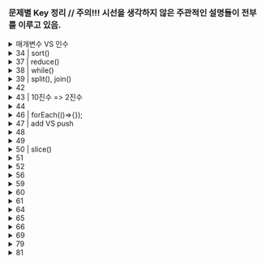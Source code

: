 ### 문제별 Key 정리 // 주의!!! 시선을 생각하지 않은 주관적인 설명들이 전부를 이루고 있음.

<!-- <details>
	<summary>79</summary>
<br>

</details>
 -->

<details>
	<summary>매개변수 VS 인수</summary>
<br>

    매개변수(parameter)와 인수(arguments)를 정리하자면
    매개변수는 함수에 입력으로 전달된 값을 받는 변수임.
    인수는 함수를 호출할 때 전달하는 입려값을 말함.

<br>

    예를 들면
    defadd(a, b) -> a,b는 매개변수
    return a + b

    print(add(3 ,4 )) -> 3, 4는 인수

</details>

 <details>
	<summary>34 | sort()</summary>
	
	sort() // 매개변수가 아무것도 없다면 문자열의 순서대로 정리해줌(숫자열 x) 즉, 문자열을 정리해주는 메소드
    but! "156 172 ~~~ 136"을 넣음녀 문자열을 정리해 주는데, 
    "156 172 136 95" 이러면 앞자리가 9인 숫자이므로 정렬을 하지 않는다.
    따라서 sort() 매개변수 안에 함수를 넣어줌
---
    join()이란 메소드는 배열의 있는 워소들을 하나로 묶어 문자열로 반화해줌 
    만약 join(" ")는 공백에 저장해 줌.
    
<br>

</details>

<details>
	<summary>37 | reduce()</summary>
<br>
    
    원법이 1표, 혜원이 4표를 담아줄 객체가 필요.
    {원법:1, 혜원: 5}
</details>

<details>
	<summary>38 | while()</summary>
<br>
   
   * 숫자를 오름차순으로 정리하고 싶다???(오른쪽 끝에 가장 큰 수 위치) => map()을 돌려 큰 숫자 거르기(중복허용)

    * while()

</details>

<details>
	<summary>39 | split(), join()</summary>
<br>
   
   내용 첨부해야 함.
</details>

<details>
	<summary>42</summary>
<br>

    new Date() // Date(Date 객체 생성)객체는 현재 시간과 차이가 있고 moment를 쓰면 보상 가능 하다.

    Date객체는 getDay라는 method존재 (그날의 요일정보를 숫자로 변환 ex: tue => 2)

</details>

<details>
	<summary>43 | 10진수 => 2진수</summary>
<br>
    
</details>

<details>
	<summary>44</summary>
<br>

    push() // 배열의 어떤값을 저장하는 메소드

<br>

    Math.floor() // 주어진 숫자와 같거나 작은 정수 중 큰것을 반환
    ex) console.log(Math.floor(5.95)) // 5가 반환

</details>

<details>
	<summary>46 | forEach(()=>{});</summary>
<br>

    배열을 넣고 순환해서 합을 반환

</details>

<details>
	<summary>47 | add VS push</summary>
<br>

    result.add(); // size, 객체수
    배열을 저장한느 push();

</details>

<details>
	<summary>48</summary>
<br>

    문자열("")탐색O 변경X -> 새로운 배열을 만들고
    "a", "b" ... -> 배열의 원소열을 문자열로 반화하는 법

</details>

<details>
	<summary>49</summary>
<br>

    배열을 sort()로 정리 후, 최대값을 찾는다.
    map()메소드는 매개변수로 들어가 있는 함수를 배열의 원소들의 적용.
    그 값을 최종적으로 새로운 배열로 반환함.

</details>

<details>
	<summary>50 | slice()</summary>
<br>

    slice() // 시작과 끝의 번호(length)를 지정해주면 새로운 객체로 변환
    원본배열이 바뀌지 X (기존 arr를 변경x 정렬된 사본을 만들기 위함)

    ex) const animals = ["개", "강아지", "코끼리", "호랑이"]

        animals.slice(2) // 2번부터 시작해서 끝까지 자르고, 자린 배열을 반환 => Array["코끼리", "호랑이"]

</details>

<details>
	<summary>51</summary>
<br>
    shift() // 배열에서 첫번째 요소 제거 후 나머지 반환

    const Arr = [1, 2, 3];
    const result = Arr.shift([Arr[0]]);
    => Arr = [2 , 3];

</details>

<details>
    <summary>52</summary>
<br>
	
    quick sort() // 기준값을 세우는게 핵심
    Object.concat() // 배열을 서로 붙여줌
</details>

<details>
	<summary>
		56
	</summary>
	<br>
	
    Object란 => {key : value } //{rusia : 17098242} 
    Array란 => 0: russia 1: 17098242
	
---
	
* Object.entries()???
entries를 사용하면 객체가 가지고 있는 모든 프로퍼티를 키와 값 쌍을 배열 형태로 반환해 줌.
예를들어
test = {
a: 1
b: 2
c: 3
};
먼저 test변수가 a,b,c,의 프로퍼티로 이루어져 있는데 Object.entries(test)메소드를 써보면 결과는 이렇다

[Array(2), Array(2), Array(2)]

0: (2)[a,1]
1: (2)[b,2]
2: (2)[a,3]

---

- Math.max.apply(null, numbers)
  fn.apply(thisArg, [args Array])
  this인자를 첫번째로 인자로 받고, 두번째 인자로 배열을 받음. 예를 들면
  var arr = [1,2,3,4,5,6];에서
  Math.mxx(arr);는 에러가 난다.
  왜냐면 전역변수?에 배열을 넣어 Math.max함수를 적용하면 오류가 남.
  Math.max.apply(null, arr); => 6을 반환 받는다

<br>

</details>

<details>
	<summary>59</summary>
<br>
	
    padstart(n, '=') // n은 처음길이 =은 문자열
</details>

<details>
	<summary>60</summary>
<br>
	
    for in index // 1,2,3,4
    for of 각각의 요소 // 이름1, 이름2, 이름3

</details>

<details>
	<summary>61</summary>
<br>
	
    Object.match(/a/g) // a를 글로벌하게 찾자라는 뜻임 
</details>

<details>
	<summary>64</summary>
<br>
    n % 7 == 0 // 7나누자
    n / 7      // 7로 나눈 나머지
</details>

<details>
	<summary>65</summary>
<br>
	map(e, i) // e는 각각의 인자 값ex) a, b, c / i는 index 값 ex) 0, 1, 2
    map ((e, i) => [e, i]) // [e, i]는 리턴 값
index배열에서 index는 배열 시작으로부터 몇번째 위치???
map과 for each는 하는일이 같은데, for each는 return 값이 undefined로 나옴.
따라서 return값에 배열을 만들어 줘야 함.
    incluse는 포험의 유무를 true, false로 반환함.

</details>

<details>
	<summary>66</summary>
<br>
	for(i=0, i<버스시간.length, i++){}
    =>

    for (i in 버스시간){
    console.log(버스시간[i])
    }

</details>

<details>
	<summary>69</summary>
<br>
	
* includes() VS Filter()

    includes는 요소를 true, false 반환
    Filter는 요소를 찾을 조건을 줄 수 있음

- slice() VS splice()

  slice(start, end) // 처음과 끝에 해당하는 인덱스 값 추출!
  splice(start, end, 추가1,추가2,추가3) // start: 배열의 변경을 시작할 index, end: 배열에서 제거할 요소의 수, 추가1: 배열의 추가요소

</details>

<details>
	<summary>79</summary>
<br>
	
    unshift(test.pop()); 
    pop메소드로 제거된 요소들을 맨 앞으로 밀어줌
</details>

<details>
	<summary>81</summary>
<br>
    
	replace('i', 'p'); // i를 p로 바꿔주자
</details>
<br>
